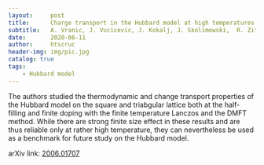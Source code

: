 ```yaml
---
layout:     post
title:      Charge transport in the Hubbard model at high temperatures: triangular versus square lattice
subtitle:   A. Vranic, J. Vucicevic, J. Kokalj, J. Skolimowski,  R. Zitko, J. Mravlje, and D. Tanaskovic
date:       2020-06-11
author:     htscruc
header-img: img/pic.jpg
catalog: true
tags:
    - Hubbard model
---
```


The authors studied the thermodynamic and change transport properties of the Hubbard model on the square and triabgular lattice both at the half-filling and finite doping with the finite temperature Lanczos and the DMFT method. While there are strong finite size effect in these results and are thus reliable only at rather high temperature, they can nevertheless be used as a benchmark for future study on the Hubbard model.

arXiv link: [2006.01707](https://arxiv.org/abs/2006.01707v1)





